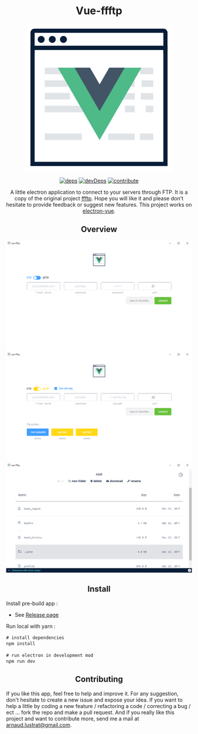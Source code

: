 <div align="center">
	<h1>Vue-ffftp</h1>
  <p>
    <a href="https://github.com/Alustrat/vue-ffftp/releases"><img src="https://raw.githubusercontent.com/Alustrat/vue-ffftp/master/static/img/logo.png"></a>
  </p>

[![deps][deps]][deps-url]
[![devDeps][devDeps]][devDeps-url]
[![contribute][contribute]][contribute-url]

<p>A little electron application to connect to your servers through FTP. It is a copy of the original project <a href="https://github.com/mitchas/ffftp">ffftp</a>. Hope you will like it and please don't hesitate to provide feedback or suggest new features. This project works on <a href="https://github.com/SimulatedGREG/electron-vue">electron-vue</a>.</p>
</div>

<h2 align="center">Overview</h2>

<div align="center">
	<img alt="screenshot home page 1" src="https://raw.githubusercontent.com/Alustrat/vue-ffftp/master/static/screenshots/screenshot1.png">
	<img alt="screenshot home page 2" src="https://raw.githubusercontent.com/Alustrat/vue-ffftp/master/static/screenshots/screenshot2.png">
	<img alt="screenshot dashboard" src="https://raw.githubusercontent.com/Alustrat/vue-ffftp/master/static/screenshots/screenshot3.png">
</div>

<h2 align="center">Install</h2>

Install pre-build app :
 * See <a href="#">Release page</a>

Run local with yarn :

	# install dependencies
	npm install

	# run electron in development mod
	npm run dev

<h2 align="center">Contributing</h2>

If you like this app, feel free to help and improve it. For any suggestion, don't hesitate to create a new issue and expose your idea. If you want to help a little by coding a new feature / refactoring a code / correcting a bug / ect ... fork the repo and make a pull request. And if you really like this project and want to contribute more, send me a mail at arnaud.lustrat@gmail.com.

[deps]: https://david-dm.org/Alustrat/vue-ffftp/status.svg
[deps-url]: https://david-dm.org/Alustrat/vue-ffftp

[devDeps]: https://david-dm.org/Alustrat/vue-ffftp/dev-status.svg
[devDeps-url]: https://david-dm.org/Alustrat/vue-ffftp?type=dev

[contribute]: https://img.shields.io/badge/contributions-welcome-brightgreen.svg?style=flat
[contribute-url]: https://github.com/Alustrat/vue-ffftp/issues